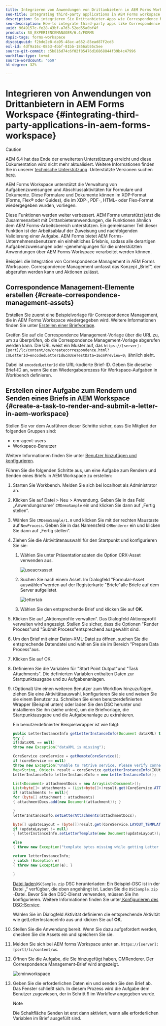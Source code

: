 ```yaml
---
title: Integrieren von Anwendungen von Drittanbietern in AEM Forms Workspace
seo-title: Integrating third-party applications in AEM Forms workspace
description: So integrieren Sie Drittanbieter-Apps wie Correspondence Management in AEM Forms Workspace.
seo-description: How-to integrate third-party apps like Correspondence Management in AEM Forms workspace.
uuid: 9649157c-fe28-43bf-a7d3-52ed55a0bf4f
products: SG_EXPERIENCEMANAGER/6.4/FORMS
topic-tags: forms-workspace
discoiquuid: f2bde2e8-da95-48ac-a652-85ead87f2cd3
exl-id: 4df9a16c-0853-4bbf-81bb-1856ab55c5ee
source-git-commit: c5b816d74c6f02f85476d16868844f39b4c47996
workflow-type: tm+mt
source-wordcount: '659'
ht-degree: 32%

---
```


# Integrieren von Anwendungen von Drittanbietern in AEM Forms Workspace {#integrating-third-party-applications-in-aem-forms-workspace}

>[!CAUTION]
>
>AEM 6.4 hat das Ende der erweiterten Unterstützung erreicht und diese Dokumentation wird nicht mehr aktualisiert. Weitere Informationen finden Sie in unserer [technische Unterstützung](https://helpx.adobe.com/de/support/programs/eol-matrix.html). Unterstützte Versionen suchen [here](https://experienceleague.adobe.com/docs/?lang=de).

AEM Forms Workspace unterstützt die Verwaltung von Aufgabenzuweisungen und Abschlussaktivitäten für Formulare und Dokumente. Diese Formulare und Dokumente können im XDP-Format (Forms, Flex® oder Guides), die im XDP-, PDF-, HTML- oder Flex-Format wiedergegeben wurden, vorliegen.

Diese Funktionen werden weiter verbessert. AEM Forms unterstützt jetzt die Zusammenarbeit mit Drittanbieteranwendungen, die Funktionen ähnlich dem AEM Forms-Arbeitsbereich unterstützen. Ein gemeinsamer Teil dieser Funktion ist der Arbeitsablauf der Zuweisung und nachfolgenden Validierung einer Aufgabe. AEM Forms bietet AEM Forms-Unternehmensbenutzern ein einheitliches Erlebnis, sodass alle derartigen Aufgabenzuweisungen oder -genehmigungen für die unterstützten Anwendungen über AEM Forms Workspace verarbeitet werden können.

Beispiel: die Integration von Correspondence Management in AEM Forms Workspace. Correspondence Management umfasst das Konzept „Brief“, der abgerufen werden kann und Aktionen zulässt.

## Correspondence Management-Elemente erstellen {#create-correspondence-management-assets}

Erstellen Sie zuerst eine Beispielvorlage für Correspondence Management, die in AEM Forms Workspace wiedergegeben wird. Weitere Informationen finden Sie unter [Erstellen einer Briefvorlage](/help/forms/using/create-letter.md).

Greifen Sie auf die Correspondence Management-Vorlage über die URL zu, um zu überprüfen, ob die Correspondence Management-Vorlage abgerufen werden kann. Die URL weist ein Muster auf, das `https://[server]:[port]/lc/content/cm/createcorrespondence.html?cmLetterId=encodedLetterId&cmUseTestData=1&cmPreview=0;` ähnlich sieht.

Dabei ist `encodedLetterId` die URL-kodierte Brief-ID. Geben Sie dieselbe Brief-ID an, wenn Sie den Wiedergabeprozess für Workspace-Aufgaben in Workbench definieren.

## Erstellen einer Aufgabe zum Rendern und Senden eines Briefs in AEM Workspace {#create-a-task-to-render-and-submit-a-letter-in-aem-workspace}

Stellen Sie vor dem Ausführen dieser Schritte sicher, dass Sie Mitglied der folgenden Gruppen sind:

* cm-agent-users
* Workspace-Benutzer

Weitere Informationen finden Sie unter [Benutzer hinzufügen und konfigurieren](/help/forms/using/admin-help/adding-configuring-users.md).

Führen Sie die folgenden Schritte aus, um eine Aufgabe zum Rendern und Senden eines Briefs in AEM Workspace zu erstellen:

1. Starten Sie Workbench. Melden Sie sich bei localhost als Administrator an.
1. Klicken Sie auf Datei > Neu > Anwendung. Geben Sie in das Feld „Anwendungsname“ `CMDemoSample` ein und klicken Sie dann auf „Fertig stellen“.
1. Wählen Sie `CMDemoSample/1.0` und klicken Sie mit der rechten Maustaste auf `NewProcess`. Geben Sie in das Namensfeld `CMRenderer` ein und klicken Sie dann auf „Fertig stellen“.
1. Ziehen Sie die Aktivitätenauswahl für den Startpunkt und konfigurieren Sie sie:

   1. Wählen Sie unter Präsentationsdaten die Option CRX-Asset verwenden aus.

      ![useacrxasset](assets/useacrxasset.png)

   1. Suchen Sie nach einem Asset. Im Dialogfeld &quot;Formular-Asset auswählen&quot;werden auf der Registerkarte &quot;Briefe&quot;alle Briefe auf dem Server aufgelistet.

      ![lettertab](assets/lettertab.png)

   1. Wählen Sie den entsprechende Brief und klicken Sie auf **OK**.

1. Klicken Sie auf „Aktionsprofile verwalten“. Das Dialogfeld Aktionsprofil verwalten wird angezeigt. Stellen Sie sicher, dass die Optionen &quot;Render Process&quot;und &quot;Submit Process&quot;entsprechend ausgewählt sind.
1. Um den Brief mit einer Daten-XML-Datei zu öffnen, suchen Sie die entsprechende Datendatei und wählen Sie sie im Bereich &quot;Prepare Data Process&quot;aus.
1. Klicken Sie auf OK.
1. Definieren Sie die Variablen für &quot;Start Point Output&quot;und &quot;Task Attachments&quot;. Die definierten Variablen enthalten Daten zur Startpunktausgabe und zu Aufgabenanlagen.
1. (Optional) Um einen weiteren Benutzer zum Workflow hinzuzufügen, ziehen Sie eine Aktivitätsauswahl, konfigurieren Sie sie und weisen Sie sie einem Benutzer zu. Schreiben Sie einen benutzerdefinierten Wrapper (Beispiel unten) oder laden Sie den DSC herunter und installieren Sie ihn (siehe unten), um die Briefvorlage, die Startpunktausgabe und die Aufgabenanlage zu extrahieren.

   Ein benutzerdefinierter Beispielwrapper ist wie folgt:

   ```java
   public LetterInstanceInfo getLetterInstanceInfo(Document dataXML) throws Exception {
   try {
   if(dataXML == null)
   throw new Exception("dataXML is missing");
   
   CoreService coreService = getRemoteCoreService();
   if (coreService == null)
   throw new Exception("Unable to retrive service. Please verify connection details.");
   Map<String, Object> result = coreService.getLetterInstanceInfo(IOUtils.toString(dataXML.getInputStream(), "UTF-8"));
   LetterInstanceInfo letterInstanceInfo = new LetterInstanceInfo();
   
   List<Document> attachmentDocs = new ArrayList<Document>();
   List<byte[]> attachments = (List<byte[]>)result.get(CoreService.ATTACHMENT_KEY);
   if (attachments != null){
   for (byte[] attachment : attachments)
   { attachmentDocs.add(new Document(attachment)); }
   
   }
   letterInstanceInfo.setLetterAttachments(attachmentDocs);
   
   byte[] updateLayout = (byte[])result.get(CoreService.LAYOUT_TEMPLATE_KEY);
   if (updateLayout != null)
   { letterInstanceInfo.setLetterTemplate(new Document(updateLayout)); }
   
   else
   { throw new Exception("template bytes missing while getting Letter instance Info."); }
   
   return letterInstanceInfo;
   } catch (Exception e)
   { throw new Exception(e); }
   
   }
   ```

   [Datei laden](assets/dscsample.zip)`DSCSample.zip`
DSC herunterladen: Ein Beispiel-DSC ist in der Datei „“ verfügbar, die oben angehängt ist. Laden Sie die `DSCSample.zip` -Datei. Bevor Sie den DSC-Dienst verwenden, müssen Sie ihn konfigurieren. Weitere Informationen finden Sie unter[ Konfigurieren des DSC-Service](/help/forms/using/add-action-button-in-create-correspondence-ui.md#p-configure-the-dsc-service-p).

   Wählen Sie im Dialogfeld Aktivität definieren die entsprechende Aktivität wie getLetterInstanceInfo aus und klicken Sie auf **OK**.

1. Stellen Sie die Anwendung bereit. Wenn Sie dazu aufgefordert werden, checken Sie die Assets ein und speichern Sie sie.
1. Melden Sie sich bei AEM forms Workspace unter an. `https://[server]:[port]/lc/content/ws`.
1. Öffnen Sie die Aufgabe, die Sie hinzugefügt haben, CMRenderer. Der Correspondence Management-Brief wird angezeigt.

   ![cminworkspace](assets/cminworkspace.png)

1. Geben Sie die erforderlichen Daten ein und senden Sie den Brief ab. Das Fenster schließt sich. In diesem Prozess wird die Aufgabe dem Benutzer zugewiesen, der in Schritt 9 im Workflow angegeben wurde.

   >[!NOTE]
   >
   >Die Schaltfläche Senden ist erst dann aktiviert, wenn alle erforderlichen Variablen im Brief ausgefüllt sind.
